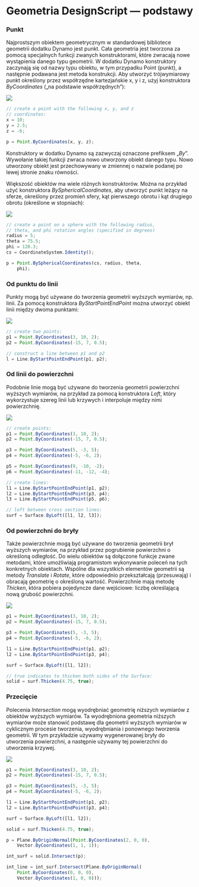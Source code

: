 # Geometria DesignScript — podstawy

### Punkt

Najprostszym obiektem geometrycznym w standardowej bibliotece geometrii dodatku Dynamo jest punkt. Cała geometria jest tworzona za pomocą specjalnych funkcji zwanych konstruktorami, które zwracają nowe wystąpienia danego typu geometrii. W dodatku Dynamo konstruktory zaczynają się od nazwy typu obiektu, w tym przypadku Point (punkt), a następnie podawana jest metoda konstrukcji. Aby utworzyć trójwymiarowy punkt określony przez współrzędne kartezjańskie x, y i z, użyj konstruktora _ByCoordinates_ („na podstawie współrzędnych”):

![](../images/8-2/1/GeometryBasics\_01.png)

```js
// create a point with the following x, y, and z
// coordinates:
x = 10;
y = 2.5;
z = -6;

p = Point.ByCoordinates(x, y, z);
```

Konstruktory w dodatku Dynamo są zazwyczaj oznaczone prefiksem „_By_”. Wywołanie takiej funkcji zwraca nowo utworzony obiekt danego typu. Nowo utworzony obiekt jest przechowywany w zmiennej o nazwie podanej po lewej stronie znaku równości.

Większość obiektów ma wiele różnych konstruktorów. Można na przykład użyć konstruktora _BySphericalCoordinates_, aby utworzyć punkt leżący na sferze, określony przez promień sfery, kąt pierwszego obrotu i kąt drugiego obrotu (określone w stopniach):

![](../images/8-2/1/GeometryBasics\_02.png)

```js
// create a point on a sphere with the following radius,
// theta, and phi rotation angles (specified in degrees)
radius = 5;
theta = 75.5;
phi = 120.3;
cs = CoordinateSystem.Identity();

p = Point.BySphericalCoordinates(cs, radius, theta,
    phi);
```

### Od punktu do linii

Punkty mogą być używane do tworzenia geometrii wyższych wymiarów, np. linii. Za pomocą konstruktora _ByStartPointEndPoint_ można utworzyć obiekt linii między dwoma punktami:

![](../images/8-2/1/GeometryBasics\_03.png)

```js
// create two points:
p1 = Point.ByCoordinates(3, 10, 2);
p2 = Point.ByCoordinates(-15, 7, 0.5);

// construct a line between p1 and p2
l = Line.ByStartPointEndPoint(p1, p2);
```

### Od linii do powierzchni

Podobnie linie mogą być używane do tworzenia geometrii powierzchni wyższych wymiarów, na przykład za pomocą konstruktora _Loft_, który wykorzystuje szereg linii lub krzywych i interpoluje między nimi powierzchnię.

![](../images/8-2/1/GeometryBasics\_04.png)

```js
// create points:
p1 = Point.ByCoordinates(3, 10, 2);
p2 = Point.ByCoordinates(-15, 7, 0.5);

p3 = Point.ByCoordinates(5, -3, 5);
p4 = Point.ByCoordinates(-5, -6, 2);

p5 = Point.ByCoordinates(9, -10, -2);
p6 = Point.ByCoordinates(-11, -12, -4);

// create lines:
l1 = Line.ByStartPointEndPoint(p1, p2);
l2 = Line.ByStartPointEndPoint(p3, p4);
l3 = Line.ByStartPointEndPoint(p5, p6);

// loft between cross section lines:
surf = Surface.ByLoft([l1, l2, l3]);
```

### Od powierzchni do bryły

Także powierzchnie mogą być używane do tworzenia geometrii brył wyższych wymiarów, na przykład przez pogrubienie powierzchni o określoną odległość. Do wielu obiektów są dołączone funkcje zwane metodami, które umożliwiają programistom wykonywanie poleceń na tych konkretnych obiektach. Wspólne dla wszystkich elementów geometrii są metody _Translate_ i _Rotate_, które odpowiednio przekształcają (przesuwają) i obracają geometrię o określoną wartość. Powierzchnie mają metodę _Thicken_, która pobiera pojedyncze dane wejściowe: liczbę określającą nową grubość powierzchni.

![](../images/8-2/1/GeometryBasics\_05.png)

```js
p1 = Point.ByCoordinates(3, 10, 2);
p2 = Point.ByCoordinates(-15, 7, 0.5);

p3 = Point.ByCoordinates(5, -3, 5);
p4 = Point.ByCoordinates(-5, -6, 2);

l1 = Line.ByStartPointEndPoint(p1, p2);
l2 = Line.ByStartPointEndPoint(p3, p4);

surf = Surface.ByLoft([l1, l2]);

// true indicates to thicken both sides of the Surface:
solid = surf.Thicken(4.75, true);
```

### Przecięcie

Polecenia _Intersection_ mogą wyodrębniać geometrię niższych wymiarów z obiektów wyższych wymiarów. Ta wyodrębniona geometria niższych wymiarów może stanowić podstawę dla geometrii wyższych wymiarów w cyklicznym procesie tworzenia, wyodrębniania i ponownego tworzenia geometrii. W tym przykładzie używamy wygenerowanej bryły do utworzenia powierzchni, a następnie używamy tej powierzchni do utworzenia krzywej.

![](../images/8-2/1/GeometryBasics\_06.png)

```js
p1 = Point.ByCoordinates(3, 10, 2);
p2 = Point.ByCoordinates(-15, 7, 0.5);

p3 = Point.ByCoordinates(5, -3, 5);
p4 = Point.ByCoordinates(-5, -6, 2);

l1 = Line.ByStartPointEndPoint(p1, p2);
l2 = Line.ByStartPointEndPoint(p3, p4);

surf = Surface.ByLoft([l1, l2]);

solid = surf.Thicken(4.75, true);

p = Plane.ByOriginNormal(Point.ByCoordinates(2, 0, 0),
    Vector.ByCoordinates(1, 1, 1));

int_surf = solid.Intersect(p);

int_line = int_surf.Intersect(Plane.ByOriginNormal(
    Point.ByCoordinates(0, 0, 0),
    Vector.ByCoordinates(1, 0, 0)));
```
